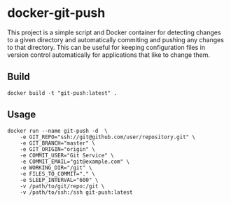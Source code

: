 # docker-git-push
This project is a simple script and Docker container for detecting changes to a
given directory and automatically commiting and pushing any changes to that directory.
This can be useful for keeping configuration files in version control automatically
for applications that like to change them.

## Build
```
docker build -t "git-push:latest" .
```

## Usage
```
docker run --name git-push -d  \
    -e GIT_REPO="ssh://git@github.com/user/repository.git" \
    -e GIT_BRANCH="master" \
    -e GIT_ORIGIN="origin" \
    -e COMMIT_USER="Git Service" \
    -e COMMIT_EMAIL="git@example.com" \
    -e WORKING_DIR="/git" \
    -e FILES_TO_COMMIT="." \
    -e SLEEP_INTERVAL="600" \
    -v /path/to/git/repo:/git \
    -v /path/to/ssh:/ssh git-push:latest
```
